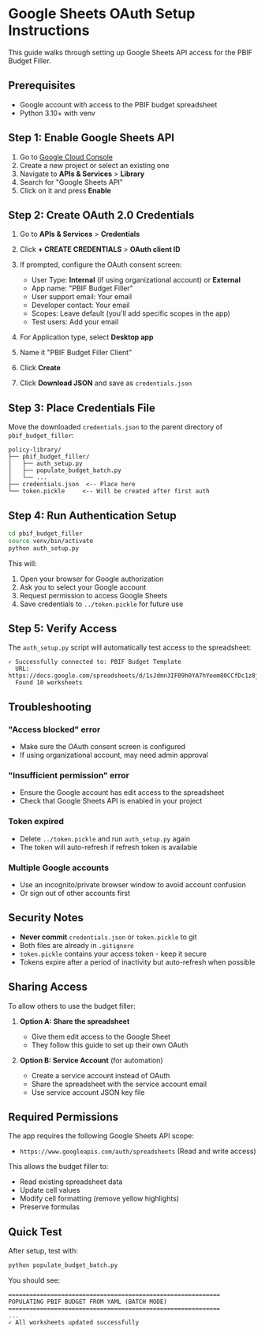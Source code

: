 # Google Sheets OAuth Setup Instructions

This guide walks through setting up Google Sheets API access for the PBIF Budget Filler.

## Prerequisites

- Google account with access to the PBIF budget spreadsheet
- Python 3.10+ with venv

## Step 1: Enable Google Sheets API

1. Go to [Google Cloud Console](https://console.cloud.google.com/)
2. Create a new project or select an existing one
3. Navigate to **APIs & Services** > **Library**
4. Search for "Google Sheets API"
5. Click on it and press **Enable**

## Step 2: Create OAuth 2.0 Credentials

1. Go to **APIs & Services** > **Credentials**
2. Click **+ CREATE CREDENTIALS** > **OAuth client ID**
3. If prompted, configure the OAuth consent screen:
   - User Type: **Internal** (if using organizational account) or **External**
   - App name: "PBIF Budget Filler"
   - User support email: Your email
   - Developer contact: Your email
   - Scopes: Leave default (you'll add specific scopes in the app)
   - Test users: Add your email

4. For Application type, select **Desktop app**
5. Name it "PBIF Budget Filler Client"
6. Click **Create**
7. Click **Download JSON** and save as `credentials.json`

## Step 3: Place Credentials File

Move the downloaded `credentials.json` to the parent directory of `pbif_budget_filler`:

```
policy-library/
├── pbif_budget_filler/
│   ├── auth_setup.py
│   ├── populate_budget_batch.py
│   └── ...
├── credentials.json  <-- Place here
└── token.pickle     <-- Will be created after first auth
```

## Step 4: Run Authentication Setup

```bash
cd pbif_budget_filler
source venv/bin/activate
python auth_setup.py
```

This will:
1. Open your browser for Google authorization
2. Ask you to select your Google account
3. Request permission to access Google Sheets
4. Save credentials to `../token.pickle` for future use

## Step 5: Verify Access

The `auth_setup.py` script will automatically test access to the spreadsheet:

```
✓ Successfully connected to: PBIF Budget Template
  URL: https://docs.google.com/spreadsheets/d/1sJdmn3IF09h0YA7hYeem80CCfDc1z8jYdeCkq5Phknw
  Found 10 worksheets
```

## Troubleshooting

### "Access blocked" error
- Make sure the OAuth consent screen is configured
- If using organizational account, may need admin approval

### "Insufficient permission" error
- Ensure the Google account has edit access to the spreadsheet
- Check that Google Sheets API is enabled in your project

### Token expired
- Delete `../token.pickle` and run `auth_setup.py` again
- The token will auto-refresh if refresh token is available

### Multiple Google accounts
- Use an incognito/private browser window to avoid account confusion
- Or sign out of other accounts first

## Security Notes

- **Never commit** `credentials.json` or `token.pickle` to git
- Both files are already in `.gitignore`
- `token.pickle` contains your access token - keep it secure
- Tokens expire after a period of inactivity but auto-refresh when possible

## Sharing Access

To allow others to use the budget filler:

1. **Option A: Share the spreadsheet**
   - Give them edit access to the Google Sheet
   - They follow this guide to set up their own OAuth

2. **Option B: Service Account** (for automation)
   - Create a service account instead of OAuth
   - Share the spreadsheet with the service account email
   - Use service account JSON key file

## Required Permissions

The app requires the following Google Sheets API scope:
- `https://www.googleapis.com/auth/spreadsheets` (Read and write access)

This allows the budget filler to:
- Read existing spreadsheet data
- Update cell values
- Modify cell formatting (remove yellow highlights)
- Preserve formulas

## Quick Test

After setup, test with:

```bash
python populate_budget_batch.py
```

You should see:
```
============================================================
POPULATING PBIF BUDGET FROM YAML (BATCH MODE)
============================================================
...
✓ All worksheets updated successfully
```